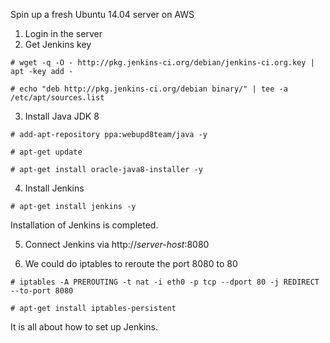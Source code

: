 Spin up a fresh Ubuntu 14.04 server on AWS

1. Login in the server
2. Get Jenkins key
```
# wget -q -O - http://pkg.jenkins-ci.org/debian/jenkins-ci.org.key | apt -key add -

# echo "deb http://pkg.jenkins-ci.org/debian binary/" | tee -a /etc/apt/sources.list
```
3. Install Java JDK 8
```
# add-apt-repository ppa:webupd8team/java -y

# apt-get update

# apt-get install oracle-java8-installer -y
```

4. Install Jenkins
```
# apt-get install jenkins -y
```
Installation of Jenkins is completed.

5. Connect Jenkins via http://_server-host_:8080

6. We could do iptables to reroute the port 8080 to 80
```
# iptables -A PREROUTING -t nat -i eth0 -p tcp --dport 80 -j REDIRECT --to-port 8080

# apt-get install iptables-persistent
```
It is all about how to set up Jenkins.
